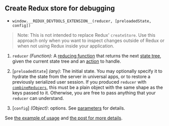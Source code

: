 ## Create Redux store for debugging

- `window.__REDUX_DEVTOOLS_EXTENSION__(reducer, [preloadedState, config])`

> Note: This is not intended to replace Redux' `createStore`. Use this approach only when you want to inspect changes outside of Redux or when not using Redux inside your application.

1. `reducer` *(Function)*: A [reducing function](https://github.com/reactjs/redux/blob/master/docs/Glossary.md#reducer) that returns the next [state tree](https://github.com/reactjs/redux/blob/master/docs/Glossary.md#state), given the current state tree and an [action](https://github.com/reactjs/redux/blob/master/docs/Glossary.md#action) to handle.

2. [`preloadedState`] *(any)*: The initial state. You may optionally specify it to hydrate the state from the server in universal apps, or to restore a previously serialized user session. If you produced `reducer` with [`combineReducers`](https://github.com/reactjs/redux/tree/master/docs/api/combineReducers.md), this must be a plain object with the same shape as the keys passed to it. Otherwise, you are free to pass anything that your `reducer` can understand.

3. [`config`] *(Object)*: options. See [parameters](Arguments.md) for details.

See [the example of usage](https://github.com/zalmoxisus/redux-devtools-extension/commit/1810d2c1f0e8be1daf8f2d8f7bbeb4f8c528d90b) and [the post for more details](https://medium.com/@zalmoxis/redux-devtools-without-redux-or-how-to-have-a-predictable-state-with-any-architecture-61c5f5a7716f).
